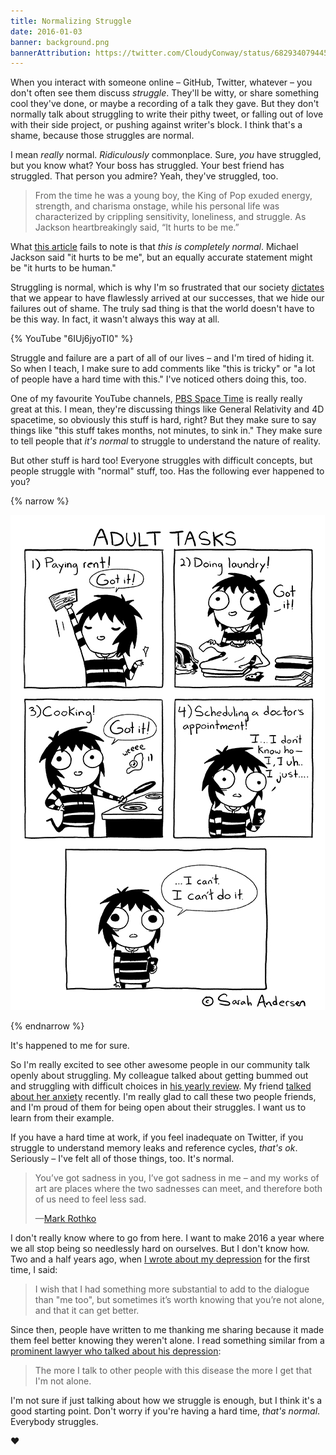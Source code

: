 ```yaml
---
title: Normalizing Struggle
date: 2016-01-03
banner: background.png
bannerAttribution: https://twitter.com/CloudyConway/status/682934079445188608
---
```


When you interact with someone online – GitHub, Twitter, whatever – you don't often see them discuss _struggle_. They'll be witty, or share something cool they've done, or maybe a recording of a talk they gave. But they don't normally talk about struggling to write their pithy tweet, or falling out of love with their side project, or pushing against writer's block. I think that's a shame, because those struggles are normal.

I mean _really_ normal. _Ridiculously_ commonplace. Sure, _you_ have struggled, but you know what? Your boss has struggled. Your best friend has struggled. That person you admire? Yeah, they've struggled, too.

> From the time he was a young boy, the King of Pop exuded energy, strength, and charisma onstage, while his personal life was characterized by crippling sensitivity, loneliness, and struggle. As Jackson heartbreakingly said, “It hurts to be me.”

What [this article](http://www.huffingtonpost.com/entry/artists-sensitive-creative_567f02dee4b0b958f6598764) fails to note is that _this is completely normal_. Michael Jackson said "it hurts to be me", but an equally accurate statement might be "it hurts to be human."

Struggling is normal, which is why I'm so frustrated that our society [dictates](http://jezebel.com/youre-not-adulting-youre-acting-your-fucking-age-1746878718) that we appear to have flawlessly arrived at our successes, that we hide our failures out of shame. The truly sad thing is that the world doesn't have to be this way. In fact, it wasn't always this way at all.

{% YouTube "6IUj6jyoTl0" %}

Struggle and failure are a part of all of our lives – and I'm tired of hiding it. So when I teach, I make sure to add comments like "this is tricky" or "a lot of people have a hard time with this." I've noticed others doing this, too.

One of my favourite YouTube channels, [PBS Space Time](https://www.youtube.com/channel/UC7_gcs09iThXybpVgjHZ_7g) is really really great at this. I mean, they're discussing things like General Relativity and 4D spacetime, so obviously this stuff is hard, right? But they make sure to say things like "this stuff takes months, not minutes, to sink in." They make sure to tell people that _it's normal_ to struggle to understand the nature of reality.

But other stuff is hard too! Everyone struggles with difficult concepts, but people struggle with "normal" stuff, too. Has the following ever happened to you?

{% narrow %}

[![Adult tasks](sarah_scribbles.jpg)](http://sarahcandersen.com/post/129419169496/i-know-the-internet-is-rampant-with-jokes-about)

{% endnarrow %}

It's happened to me for sure.

So I'm really excited to see other awesome people in our community talk openly about struggling. My colleague talked about getting bummed out and struggling with difficult choices in [his yearly review](http://orta.io/on/being/29/). My friend [talked about her anxiety](http://www.mennenia.com/articles/2015-12-23-goodbye2015/) recently. I'm really glad to call these two people friends, and I'm proud of them for being open about their struggles. I want us to learn from their example.

If you have a hard time at work, if you feel inadequate on Twitter, if you struggle to understand memory leaks and reference cycles, _that's ok_. Seriously – I've felt all of those things, too. It's normal.

> You’ve got sadness in you, I’ve got sadness in me – and my works of art are places where the two sadnesses can meet, and therefore both of us need to feel less sad.
>
> —[Mark Rothko](https://youtu.be/qFnNgTSkHPM?t=412)

I don't really know where to go from here. I want to make 2016 a year where we all stop being so needlessly hard on ourselves. But I don't know how. Two and a half years ago, when [I wrote about my depression](/blog/depression/) for the first time, I said:

> I wish that I had something more substantial to add to the dialogue than "me too", but sometimes it’s worth knowing that you’re not alone, and that it can get better.

Since then, people have written to me thanking me sharing because it made them feel better knowing they weren't alone. I read something similar from a [prominent lawyer who talked about his depression](https://popehat.com/2015/05/21/happy-to-be-here/):

> The more I talk to other people with this disease the more I get that I'm not alone.

I'm not sure if just talking about how we struggle is enough, but I think it's a good starting point. Don't worry if you're having a hard time, _that's normal_. Everybody struggles.

❤️
